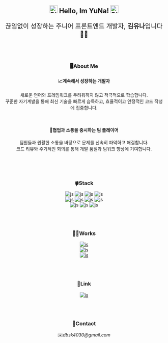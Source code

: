 <div align=center>
  <h2>
    <img src="https://raw.githubusercontent.com/Tarikul-Islam-Anik/Animated-Fluent-Emojis/master/Emojis/Smilies/Blue%20Heart.png" alt="Blue Heart" width="25" height="25" />
    Hello, Im YuNa!
    <img src="https://raw.githubusercontent.com/Tarikul-Islam-Anik/Animated-Fluent-Emojis/master/Emojis/Smilies/Blue%20Heart.png" alt="Blue Heart" width="25" height="25" />
  </h2>
  <p style="font-size: 20px">끊임없이 성장하는 주니어 프론트엔드 개발자, <b>김유나</b>입니다👩‍💻</p>
</div>
</br>
</br>
<div align=center>
  <h3>🖥️About Me</h3>
  <h4>📈계속해서 성장하는 개발자</h4>
  <p>새로운 언어와 프레임워크를 두려워하지 않고 적극적으로 학습합니다. </br> 꾸준한 자기계발을 통해 최신 기술을 빠르게 습득하고, 효율적이고 안정적인 코드 작성에 집중합니다.</p>
  </br>
    
  <h4>🤝협업과 소통을 중시하는 팀 플레이어</h4>
  <p>팀원들과 원활한 소통을 바탕으로 문제를 신속히 파악하고 해결합니다. </br> 코드 리뷰와 주기적인 회의를 통해 개발 품질과 팀워크 향상에 기여합니다.</p>
  </br>
</div>
</br>
</br>
<div align=center>
  <h3>
    🍀Stack
  </h3>
</div>
<div align=center>

![js](https://img.shields.io/badge/HTML5-E34F26?style=for-the-badge&logo=html5&logoColor=white)
![js](https://img.shields.io/badge/CSS3-1572B6?style=for-the-badge&logo=css3&logoColor=white)
![js](https://img.shields.io/badge/JavaScript-F7DF1E?style=for-the-badge&logo=JavaScript&logoColor=white)
![js](https://img.shields.io/badge/TypeScript-007ACC?style=for-the-badge&logo=typescript&logoColor=white)
</br>
![js](https://img.shields.io/badge/React-20232A?style=for-the-badge&logo=react&logoColor=61DAFB)
![js](https://img.shields.io/badge/Redux-593D88?style=for-the-badge&logo=redux&logoColor=white)
![js](https://img.shields.io/badge/Node.js-43853D?style=for-the-badge&logo=node.js&logoColor=white)
![js](https://img.shields.io/badge/npm-CB3837?style=for-the-badge&logo=npm&logoColor=white)
</br>
![js](https://img.shields.io/badge/MySQL-00000F?style=for-the-badge&logo=mysql&logoColor=white)
![js](https://img.shields.io/badge/GitHub-100000?style=for-the-badge&logo=github&logoColor=white)
![js](https://img.shields.io/badge/Git-100000?style=for-the-badge&logo=git&logoColor=white)

</div>
</br>
</br>
<div align=center>
   <h3>👩‍🔧Works</h3>
</div>

<div align=center>

 <a href='https://yuna-kim98.github.io/react-sample-1/'>![js](https://img.shields.io/badge/clone_Coding-Portfolio-b9e5f9?style=for-the-badge)</a></br>
 <a href='https://youtu.be/KgK-92H-4kg?si=L75qvgOSr35Opyj3'>![js](https://img.shields.io/badge/Project_1-BeautyOfJoseon_Demo_Video-1bbeef?style=for-the-badge)</a></br>
 <a href='https://www.youtube.com/watch?v=fy4xuwWGOhA'>![js](https://img.shields.io/badge/Project_2-JinAir_Demo_Video-01aae2?style=for-the-badge)</a>
  
</div>
</br>
</br>
<div align=center>
   <h3>🔗Link</h3>

 <a href='https://www.notion.so/Front-End-Study-11efb98e736680acaca3f1114bbcce70'>![js](https://img.shields.io/badge/Notion-384f7a?style=for-the-badge&logo=notion&logoColor=white)</a>
</div>

</br>
</br>
<div align=center>
   <h3>💫Contact</h3>
  <p>✉️<i>dbsk4030@gmail.com</i></p>
</div>
